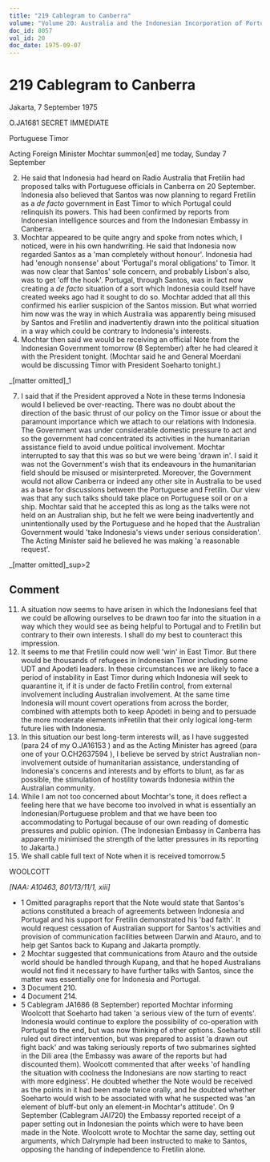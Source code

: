 ```yaml
---
title: "219 Cablegram to Canberra"
volume: "Volume 20: Australia and the Indonesian Incorporation of Portuguese Timor, 1974-1976"
doc_id: 8057
vol_id: 20
doc_date: 1975-09-07
---
```


# 219 Cablegram to Canberra

Jakarta, 7 September 1975

O.JA1681 SECRET IMMEDIATE

Portuguese Timor

Acting Foreign Minister Mochtar summon[ed] me today, Sunday 7 September

  2. He said that Indonesia had heard on Radio Australia that Fretilin had proposed talks with Portuguese officials in Canberra on 20 September. Indonesia also believed that Santos was now planning to regard Fretilin as a _de facto_ government in East Timor to which Portugal could relinquish its powers. This had been confirmed by reports from Indonesian intelligence sources and from the Indonesian Embassy in Canberra.
  3. Mochtar appeared to be quite angry and spoke from notes which, I noticed, were in his own handwriting. He said that Indonesia now regarded Santos as a 'man completely without honour'. Indonesia had had 'enough nonsense' about 'Portugal's moral obligations' to Timor. It was now clear that Santos' sole concern, and probably Lisbon's also, was to get 'off the hook'. Portugal, through Santos, was in fact now creating a _de facto_ situation of a sort which Indonesia could itself have created weeks ago had it sought to do so. Mochtar added that all this confirmed his earlier suspicion of the Santos mission. But what worried him now was the way in which Australia was apparently being misused by Santos and Fretilin and inadvertently drawn into the political situation in a way which could be contrary to Indonesia's interests.
  4. Mochtar then said we would be receiving an official Note from the Indonesian Government tomorrow (8 September) after he had cleared it with the President tonight. (Mochtar said he and General Moerdani would be discussing Timor with President Soeharto tonight.)



_[matter omitted]_1

  7. I said that if the President approved a Note in these terms Indonesia would I believed be over-reacting. There was no doubt about the direction of the basic thrust of our policy on the Timor issue or about the paramount importance which we attach to our relations with Indonesia. The Government was under considerable domestic pressure to act and so the government had concentrated its activities in the humanitarian assistance field to avoid undue political involvement. Mochtar interrupted to say that this was so but we were being 'drawn in'. I said it was not the Government's wish that its endeavours in the humanitarian field should be misused or misinterpreted. Moreover, the Government would not allow Canberra or indeed any other site in Australia to be used as a base for discussions between the Portuguese and Fretilin. Our view was that any such talks should take place on Portuguese soil or on a ship. Mochtar said that he accepted this as long as the talks were not held on an Australian ship, but he felt we were being inadvertently and unintentionally used by the Portuguese and he hoped that the Australian Government would 'take Indonesia's views under serious consideration'. The Acting Minister said he believed he was making 'a reasonable request'.



_[matter omitted]_sup&gt;2

## Comment

  11. A situation now seems to have arisen in which the Indonesians feel that we could be allowing ourselves to be drawn too far into the situation in a way which they would see as being helpful to Portugal and to Fretilin but contrary to their own interests. I shall do my best to counteract this impression.
  12. It seems to me that Fretilin could now well 'win' in East Timor. But there would be thousands of refugees in Indonesian Timor including some UDT and Apodeti leaders. In these circumstances we are likely to face a period of instability in East Timor during which Indonesia will seek to quarantine it, if it is under de facto Fretilin control, from external involvement including Australian involvement. At the same time Indonesia will mount covert operations from across the border, combined with attempts both to keep Apodeti in being and to persuade the more moderate elements inFretilin that their only logical long-term future lies with Indonesia.
  13. In this situation our best long-term interests will, as I have suggested (para 24 of my O.JA16153 ) and as the Acting Minister has agreed (para one of your O.CH2637594 ), I believe be served by strict Australian non-involvement outside of humanitarian assistance, understanding of Indonesia's concerns and interests and by efforts to blunt, as far as possible, the stimulation of hostility towards Indonesia within the Australian community.
  14. While I am not too concerned about Mochtar's tone, it does reflect a feeling here that we have become too involved in what is essentially an Indonesian/Portuguese problem and that we have been too accommodating to Portugal because of our own reading of domestic pressures and public opinion. (The Indonesian Embassy in Canberra has apparently minimised the strength of the latter pressures in its reporting to Jakarta.)
  15. We shall cable full text of Note when it is received tomorrow.5



WOOLCOTT

_[NAA: A10463, 801/13/11/1, xiii]_

  * 1 Omitted paragraphs report that the Note would state that Santos's actions constituted a breach of agreements between Indonesia and Portugal and his support for Fretilin demonstrated his 'bad faith'. It would request cessation of Australian support for Santos's activities and provision of communication facilities between Darwin and Atauro, and to help get Santos back to Kupang and Jakarta promptly. 
  * 2 Mochtar suggested that communications from Atauro and the outside world should be handled through Kupang, and that he hoped Australians would not find it necessary to have further talks with Santos, since the matter was essentially one for Indonesia and Portugal. 
  * 3 Document 210. 
  * 4 Document 214. 
  * 5 Cablegram JA1686 (8 September) reported Mochtar informing Woolcott that Soeharto had taken 'a serious view of the turn of events'. Indonesia would continue to explore the possibility of co-operation with Portugal to the end, but was now thinking of other options. Soeharto still ruled out direct intervention, but was prepared to assist 'a drawn out fight back' and was taking seriously reports of two submarines sighted in the Dili area (the Embassy was aware of the reports but had discounted them). Woolcott commented that after weeks 'of handling the situation with coolness the Indonesians are now starting to react with more edginess'. He doubted whether the Note would be received as the points in it had been made twice orally, and he doubted whether Soeharto would wish to be associated with what he suspected was 'an element of bluff-but only an element-in Mochtar's attitude'. On 9 September (Cablegram JAI720) the Embassy reported receipt of a paper setting out in Indonesian the points which were to have been made in the Note. Woolcott wrote to Mochtar the same day, setting out arguments, which Dalrymple had been instructed to make to Santos, opposing the handing of independence to Fretilin alone.



